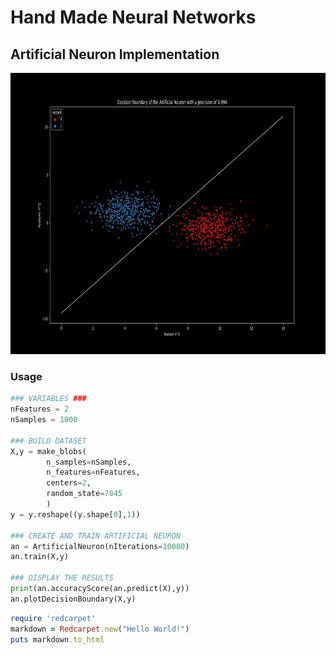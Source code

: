 # Hand Made Neural Networks
## Artificial Neuron Implementation

<img src="https://github.com/arthurbabin/NeuralNetwork/blob/main/images/AN_decisionBoundary.png?raw=true" width="800" height="450"/>

### Usage
```python
### VARIABLES ###
nFeatures = 2
nSamples = 1000

### BUILD DATASET
X,y = make_blobs(
        n_samples=nSamples, 
        n_features=nFeatures, 
        centers=2,
        random_state=7845
        )
y = y.reshape((y.shape[0],1))

### CREATE AND TRAIN ARTIFICIAL NEURON
an = ArtificialNeuron(nIterations=10000)
an.train(X,y)

### DISPLAY THE RESULTS 
print(an.accuracyScore(an.predict(X),y))
an.plotDecisionBoundary(X,y)
```

```ruby
require 'redcarpet'
markdown = Redcarpet.new("Hello World!")
puts markdown.to_html
```

